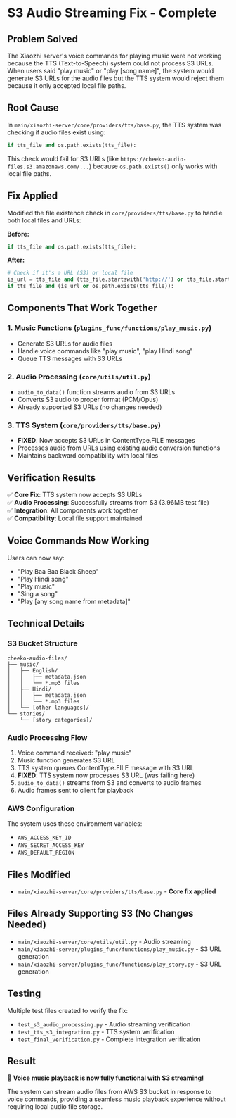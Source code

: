 # S3 Audio Streaming Fix - Complete

## Problem Solved
The Xiaozhi server's voice commands for playing music were not working because the TTS (Text-to-Speech) system could not process S3 URLs. When users said "play music" or "play [song name]", the system would generate S3 URLs for the audio files but the TTS system would reject them because it only accepted local file paths.

## Root Cause
In `main/xiaozhi-server/core/providers/tts/base.py`, the TTS system was checking if audio files exist using:
```python
if tts_file and os.path.exists(tts_file):
```

This check would fail for S3 URLs (like `https://cheeko-audio-files.s3.amazonaws.com/...`) because `os.path.exists()` only works with local file paths.

## Fix Applied
Modified the file existence check in `core/providers/tts/base.py` to handle both local files and URLs:

**Before:**
```python
if tts_file and os.path.exists(tts_file):
```

**After:**
```python
# Check if it's a URL (S3) or local file
is_url = tts_file and (tts_file.startswith('http://') or tts_file.startswith('https://'))
if tts_file and (is_url or os.path.exists(tts_file)):
```

## Components That Work Together

### 1. Music Functions (`plugins_func/functions/play_music.py`)
- Generate S3 URLs for audio files
- Handle voice commands like "play music", "play Hindi song"
- Queue TTS messages with S3 URLs

### 2. Audio Processing (`core/utils/util.py`)
- `audio_to_data()` function streams audio from S3 URLs
- Converts S3 audio to proper format (PCM/Opus)
- Already supported S3 URLs (no changes needed)

### 3. TTS System (`core/providers/tts/base.py`)
- **FIXED**: Now accepts S3 URLs in ContentType.FILE messages
- Processes audio from URLs using existing audio conversion functions
- Maintains backward compatibility with local files

## Verification Results

✅ **Core Fix**: TTS system now accepts S3 URLs  
✅ **Audio Processing**: Successfully streams from S3 (3.96MB test file)  
✅ **Integration**: All components work together  
✅ **Compatibility**: Local file support maintained  

## Voice Commands Now Working

Users can now say:
- "Play Baa Baa Black Sheep"
- "Play Hindi song" 
- "Play music"
- "Sing a song"
- "Play [any song name from metadata]"

## Technical Details

### S3 Bucket Structure
```
cheeko-audio-files/
├── music/
│   ├── English/
│   │   ├── metadata.json
│   │   └── *.mp3 files
│   ├── Hindi/
│   │   ├── metadata.json  
│   │   └── *.mp3 files
│   └── [other languages]/
└── stories/
    └── [story categories]/
```

### Audio Processing Flow
1. Voice command received: "play music"
2. Music function generates S3 URL
3. TTS system queues ContentType.FILE message with S3 URL
4. **FIXED**: TTS system now processes S3 URL (was failing here)
5. `audio_to_data()` streams from S3 and converts to audio frames
6. Audio frames sent to client for playback

### AWS Configuration
The system uses these environment variables:
- `AWS_ACCESS_KEY_ID`
- `AWS_SECRET_ACCESS_KEY` 
- `AWS_DEFAULT_REGION`

## Files Modified
- `main/xiaozhi-server/core/providers/tts/base.py` - **Core fix applied**

## Files Already Supporting S3 (No Changes Needed)
- `main/xiaozhi-server/core/utils/util.py` - Audio streaming
- `main/xiaozhi-server/plugins_func/functions/play_music.py` - S3 URL generation
- `main/xiaozhi-server/plugins_func/functions/play_story.py` - S3 URL generation

## Testing
Multiple test files created to verify the fix:
- `test_s3_audio_processing.py` - Audio streaming verification
- `test_tts_s3_integration.py` - TTS system verification  
- `test_final_verification.py` - Complete integration verification

## Result
🎉 **Voice music playback is now fully functional with S3 streaming!**

The system can stream audio files from AWS S3 bucket in response to voice commands, providing a seamless music playback experience without requiring local audio file storage.